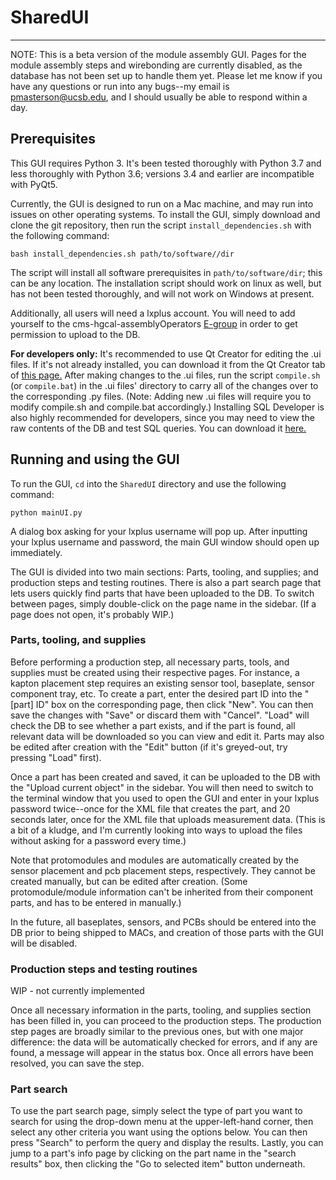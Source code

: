 # SharedUI

------

NOTE:  This is a beta version of the module assembly GUI.  Pages for the module assembly steps and wirebonding are currently disabled, as the database has not been set up to handle them yet.  Please let me know if you have any questions or run into any bugs--my email is pmasterson@ucsb.edu, and I should usually be able to respond within a day.

## Prerequisites

This GUI requires Python 3.  It's been tested thoroughly with Python 3.7 and less thoroughly with Python 3.6; versions 3.4 and earlier are incompatible with PyQt5.

Currently, the GUI is designed to run on a Mac machine, and may run into issues on other operating systems.  To install the GUI, simply download and clone the git repository, then run the script `install_dependencies.sh` with the following command:

```
bash install_dependencies.sh path/to/software//dir
```

The script will install all software prerequisites in `path/to/software/dir`; this can be any location.  The installation script should work on linux as well, but has not been tested thoroughly, and will not work on Windows at present.

Additionally, all users will need a lxplus account.  You will need to add yourself to the cms-hgcal-assemblyOperators [E-group](https://e-groups.cern.ch/e-groups/EgroupsSearchForm.do) in order to get permission to upload to the DB.

**For developers only:**  It's recommended to use Qt Creator for editing the .ui files.  If it's not already installed, you can download it from the Qt Creator tab of [this page.](https://www.qt.io/offline-installers)  After making changes to the .ui files, run the script `compile.sh` (or `compile.bat`) in the .ui files' directory to carry all of the changes over to the corresponding .py files.  (Note:  Adding new .ui files will require you to modify compile.sh and compile.bat accordingly.)  Installing SQL Developer is also highly recommended for developers, since you may need to view the raw contents of the DB and test SQL queries.  You can download it [here.](https://www.oracle.com/database/sqldeveloper/technologies/download/)

## Running and using the GUI

To run the GUI, `cd` into the `SharedUI` directory and use the following command:

```
python mainUI.py
```

A dialog box asking for your lxplus username will pop up.  After inputting your lxplus username and password, the main GUI window should open up immediately.

The GUI is divided into two main sections:  Parts, tooling, and supplies; and production steps and testing routines.  There is also a part search page that lets users quickly find parts that have been uploaded to the DB.  To switch between pages, simply double-click on the page name in the sidebar.  (If a page does not open, it's probably WIP.)

### Parts, tooling, and supplies

Before performing a production step, all necessary parts, tools, and supplies must be created using their respective pages.  For instance, a kapton placement step requires an existing sensor tool, baseplate, sensor component tray, etc.  To create a part, enter the desired part ID into the "[part] ID" box on the corresponding page, then click "New".  You can then save the changes with "Save" or discard them with "Cancel".  "Load" will check the DB to see whether a part exists, and if the part is found, all relevant data will be downloaded so you can view and edit it.  Parts may also be edited after creation with the "Edit" button (if it's greyed-out, try pressing "Load" first).

Once a part has been created and saved, it can be uploaded to the DB with the "Upload current object" in the sidebar.  You will then need to switch to the terminal window that you used to open the GUI and enter in your lxplus password twice--once for the XML file that creates the part, and 20 seconds later, once for the XML file that uploads measurement data.  (This is a bit of a kludge, and I'm currently looking into ways to upload the files without asking for a password every time.)

Note that protomodules and modules are automatically created by the sensor placement and pcb placement steps, respectively.  They cannot be created manually, but can be edited after creation.  (Some protomodule/module information can't be inherited from their component parts, and has to be entered in manually.)

In the future, all baseplates, sensors, and PCBs should be entered into the DB prior to being shipped to MACs, and creation of those parts with the GUI will be disabled.

### Production steps and testing routines

WIP - not currently implemented

Once all necessary information in the parts, tooling, and supplies section has been filled in, you can proceed to the production steps.  The production step pages are broadly similar to the previous ones, but with one major difference:  the data will be automatically checked for errors, and if any are found, a message will appear in the status box.  Once all errors have been resolved, you can save the step.

### Part search

To use the part search page, simply select the type of part you want to search for using the drop-down menu at the upper-left-hand corner, then select any other criteria you want using the options below.  You can then press "Search" to perform the query and display the results.  Lastly, you can jump to a part's info page by clicking on the part name in the "search results" box, then clicking the "Go to selected item" button underneath.


